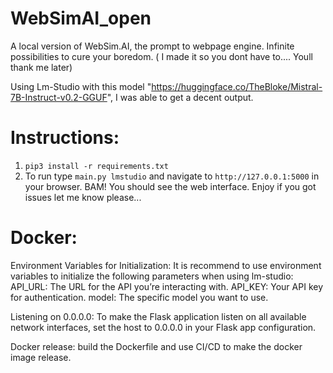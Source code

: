 # WebSimAI_open
 A local version of WebSim.AI, the prompt to webpage engine. Infinite possibilities to cure your boredom. ( I made it so you dont have to.... Youll thank me later)

Using Lm-Studio with this model "https://huggingface.co/TheBloke/Mistral-7B-Instruct-v0.2-GGUF", I was able to get a decent output.

# Instructions:
1. ```pip3 install -r requirements.txt```
2. To run type `main.py lmstudio` and navigate to `http://127.0.0.1:5000` in your browser.
BAM! You should see the web interface.
Enjoy if you got issues let me know please...


# Docker:

Environment Variables for Initialization:
It is recommend to use environment variables to initialize the following parameters when using lm-studio:
API_URL: The URL for the API you’re interacting with.
API_KEY: Your API key for authentication.
model: The specific model you want to use.

Listening on 0.0.0.0:
To make the Flask application listen on all available network interfaces, set the host to 0.0.0.0 in your Flask app configuration.

Docker release:
build the Dockerfile and use CI/CD to make the docker image release.
